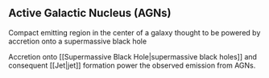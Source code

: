 ## Active Galactic Nucleus  (AGNs)

Compact emitting region in the center of a galaxy thought to be powered by accretion onto a supermassive black hole

Accretion onto [[Supermassive Black Hole|supermassive black holes]] and consequent [[Jet|jet]] formation power the observed emission from AGNs. 